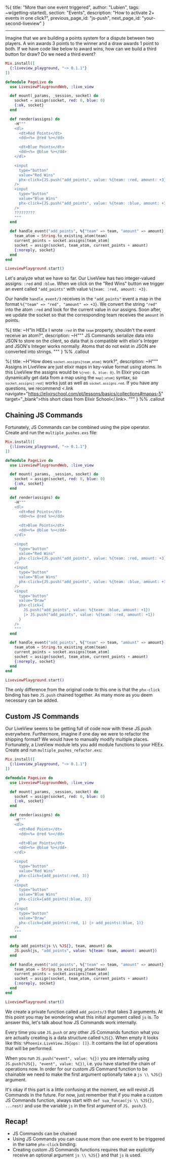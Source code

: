 %{
title: "More than one event triggered",
author: "Lubien",
tags: ~w(getting-started),
section: "Events",
description: "How to activate 2+ events in one click?",
previous_page_id: "js-push",
next_page_id: "your-second-liveview"
}

---

Imagine that we are building a points system for a dispute between two players. A win awards 3 points to the winner and a draw awards 1 point to both. If we have code like below to award wins, how can we build a third button for draw? Do we need a third event?

```elixir
Mix.install([
  {:liveview_playground, "~> 0.1.1"}
])

defmodule PageLive do
  use LiveviewPlaygroundWeb, :live_view

  def mount(_params, _session, socket) do
    socket = assign(socket, red: 0, blue: 0)
    {:ok, socket}
  end

  def render(assigns) do
    ~H"""
    <dl>
      <dt>Red Points</dt>
      <dd><%= @red %></dd>

      <dt>Blue Points</dt>
      <dd><%= @blue %></dd>
    </dl>

    <input
      type="button"
      value="Red Wins"
      phx-click={JS.push("add_points", value: %{team: :red, amount: +3})}
    />
    <input
      type="button"
      value="Blue Wins"
      phx-click={JS.push("add_points", value: %{team: :blue, amount: +3})}
    />
    ?????????
    """
  end

  def handle_event("add_points", %{"team" => team, "amount" => amount}, socket) do
    team_atom = String.to_existing_atom(team)
    current_points = socket.assigns[team_atom]
    socket = assign(socket, team_atom, current_points + amount)
    {:noreply, socket}
  end
end

LiveviewPlayground.start()
```

Let's analyze what we have so far. Our LiveView has two integer-valued assigns: `:red` and `:blue`. When we click on the "Red Wins" button we trigger an event called `"add_points"` with value `%{team: :red, amount: +3}`.

Our handle `handle_event/3` receives in the `"add_points"` event a map in the format `%{"team" => "red", "amount" => +3}`. We convert the string `"red"` into the atom `:red` and look for the current value in our assigns. Soon after, we update the socket so that the corresponding team receives the `amount` in points.

%{
title: ~H"In HEEx I wrote <code>`:red`</code> in the <code>`team`</code> property, shouldn't the event receive an atom?",
description: ~H"""
JS Commands serialize data into JSON to store on the client, so data that is compatible with elixir's Integer and JSON's Integer works normally. Atoms that do not exist in JSON are converted into strings.
"""
} %% .callout

%{
title: ~H"How does <code>`socket.assigns[team_atom]`</code> work?",
description: ~H"""
Assigns in LiveView are just elixir maps in key-value format using atoms. In this LiveView the assigns would be <code>`%{red: 0, blue: 0}`</code>. In Elixir you can dynamically get data from a map using the <code>`map[:atom]`</code> syntax, so <code>`socket.assigns[:red]`</code> works just as well as <code>`socket.assigns.red`</code>. If you have any questions, we recommend <.link navigate="https://elixirschool.com/pt/lessons/basics/collections#mapas-5" target="\_blank">this short class from Elixir School</.link>.
"""
} %% .callout

## Chaining JS Commands

Fortunately, JS Commands can be combined using the pipe operator. Create and run the `multiple_pushes.exs` file:

```elixir
Mix.install([
  {:liveview_playground, "~> 0.1.1"}
])

defmodule PageLive do
  use LiveviewPlaygroundWeb, :live_view

  def mount(_params, _session, socket) do
    socket = assign(socket, red: 0, blue: 0)
    {:ok, socket}
  end

  def render(assigns) do
    ~H"""
    <dl>
      <dt>Red Points</dt>
      <dd><%= @red %></dd>

      <dt>Blue Points</dt>
      <dd><%= @blue %></dd>
    </dl>

    <input
      type="button"
      value="Red Wins"
      phx-click={JS.push("add_points", value: %{team: :red, amount: +3})}
    />
    <input
      type="button"
      value="Blue Wins"
      phx-click={JS.push("add_points", value: %{team: :blue, amount: +3})}
    />
    <input
      type="button"
      value="Draw"
      phx-click={
        JS.push("add_points", value: %{team: :blue, amount: +1})
        |> JS.push("add_points", value: %{team: :red, amount: +1})
      }
    />
    """
  end

  def handle_event("add_points", %{"team" => team, "amount" => amount}, socket) do
    team_atom = String.to_existing_atom(team)
    current_points = socket.assigns[team_atom]
    socket = assign(socket, team_atom, current_points + amount)
    {:noreply, socket}
  end
end

LiveviewPlayground.start()
```

The only difference from the original code to this one is that the `phx-click` binding has two `JS.push` chained together. As many more as you deem necessary can be added.

## Custom JS Commands

Our LiveView seems to be getting full of code now with these JS.push everywhere. Furthermore, imagine if one day we were to refactor the shipping format? We would have to manually modify multiple places. Fortunately, a LiveView module lets you add module functions to your HEEx. Create and run `multiple_pushes_refactor.exs`:

```elixir
Mix.install([
  {:liveview_playground, "~> 0.1.1"}
])

defmodule PageLive do
  use LiveviewPlaygroundWeb, :live_view

  def mount(_params, _session, socket) do
    socket = assign(socket, red: 0, blue: 0)
    {:ok, socket}
  end

  def render(assigns) do
    ~H"""
    <dl>
      <dt>Red Points</dt>
      <dd><%= @red %></dd>

      <dt>Blue Points</dt>
      <dd><%= @blue %></dd>
    </dl>

    <input
      type="button"
      value="Red Wins"
      phx-click={add_points(:red, 3)}
    />
    <input
      type="button"
      value="Blue Wins"
      phx-click={add_points(:blue, 3)}
    />
    <input
      type="button"
      value="Draw"
      phx-click={add_points(:red, 1) |> add_points(:blue, 1)}
    />
    """
  end

  defp add_points(js \\ %JS{}, team, amount) do
    JS.push(js, "add_points", value: %{team: team, amount: amount})
  end

  def handle_event("add_points", %{"team" => team, "amount" => amount}, socket) do
    team_atom = String.to_existing_atom(team)
    current_points = socket.assigns[team_atom]
    socket = assign(socket, team_atom, current_points + amount)
    {:noreply, socket}
  end
end

LiveviewPlayground.start()
```

We create a private function called `add_points/3` that takes 3 arguments. At this point you may be wondering what this initial argument called `js` is. To answer this, let's talk about how JS Commands work internally.

Every time you use `JS.push` or any other JS Commands function what you are actually creating is a data structure called `%JS{}`. When empty it looks like this: `%Phoenix.LiveView.JS{ops: []}`. It contains the list of operations that will be performed.

When you run `JS.push("event", value: %{})` you are internally using `JS.push(%JS{}, "event", value: %{})`, i.e. you have started the chain of operations now. In order for our custom JS Command function to be chainable we need to make the first argument optionally take a `js \\ %JS{}` argument.

It's okay if this part is a little confusing at the moment, we will revisit JS Commands in the future. For now, just remember that if you make a custom JS Commands function, always start with `def sua_funcao(js \\ %JS{}, ...rest)` and use the variable `js` in the first argument of `JS. push/3`.

## Recap!

- JS Commands can be chained
- Using JS Commands you can cause more than one event to be triggered in the same `phx-click` binding.
- Creating custom JS Commands functions requires that we explicitly receive an optional argument `js \\ %JS{}` and that `js` is used.

